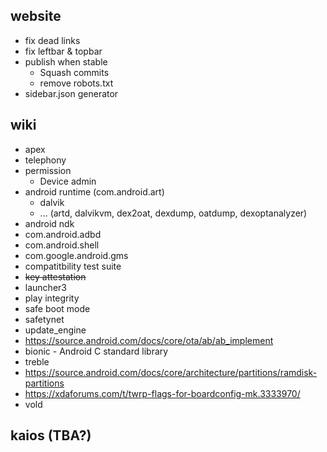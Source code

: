 ## website
* fix dead links
* fix leftbar & topbar
* publish when stable
  * Squash commits
  * remove robots.txt
* sidebar.json generator

## wiki
* apex
* telephony
* permission
  * Device admin
* android runtime (com.android.art)
  * dalvik
  * ... (artd, dalvikvm, dex2oat, dexdump, oatdump, dexoptanalyzer)
* android ndk
* com.android.adbd
* com.android.shell
* com.google.android.gms
* compatitbility test suite
* ~~key attestation~~
* launcher3
* play integrity
* safe boot mode
* safetynet
* update_engine
* https://source.android.com/docs/core/ota/ab/ab_implement
* bionic - Android C standard library
* treble
* https://source.android.com/docs/core/architecture/partitions/ramdisk-partitions
* https://xdaforums.com/t/twrp-flags-for-boardconfig-mk.3333970/
* vold

## kaios (TBA?)